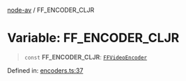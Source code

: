 [node-av](../globals.md) / FF\_ENCODER\_CLJR

# Variable: FF\_ENCODER\_CLJR

> `const` **FF\_ENCODER\_CLJR**: [`FFVideoEncoder`](../type-aliases/FFVideoEncoder.md)

Defined in: [encoders.ts:37](https://github.com/seydx/av/blob/f8631fc881b394300b1479f511d55cf1c370a87f/src/constants/encoders.ts#L37)
